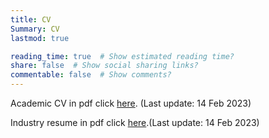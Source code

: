 ```yaml
---
title: CV
Summary: CV
lastmod: true

reading_time: true  # Show estimated reading time?
share: false  # Show social sharing links?
commentable: false  # Show comments?
---
```


Academic CV in pdf click [here](/uploads/Yuanmo_He_Academic_CV.pdf). (Last update: 14 Feb 2023)

Industry resume in pdf click [here](/uploads/YuanmoHe_resume.pdf).(Last update: 14 Feb 2023)






